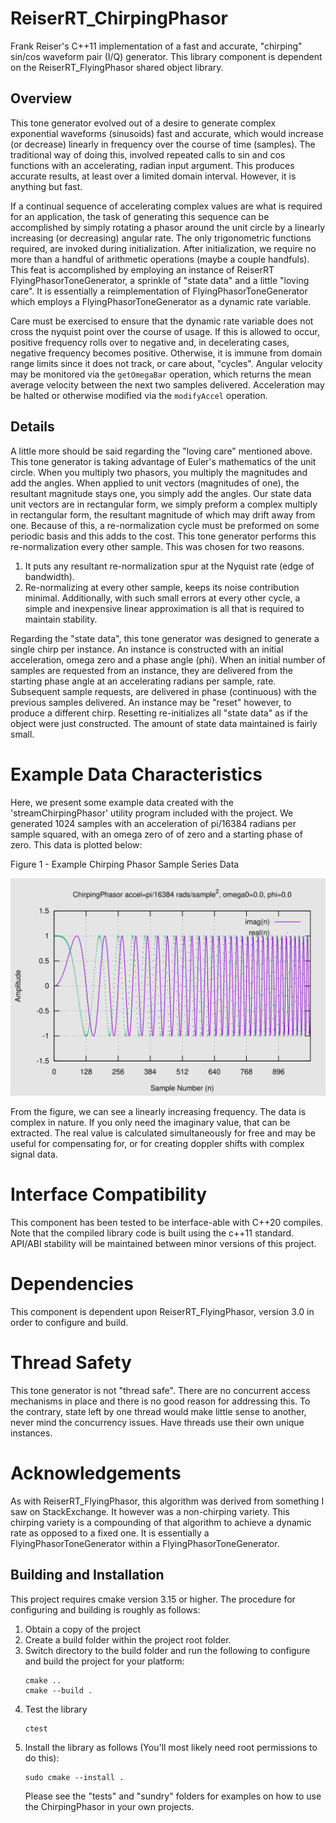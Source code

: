 # ReiserRT_ChirpingPhasor

Frank Reiser's C++11 implementation of a fast and accurate, "chirping" sin/cos waveform pair (I/Q) generator.
This library component is dependent on the ReiserRT_FlyingPhasor shared object library.

## Overview

This tone generator evolved out of a desire to generate complex exponential waveforms (sinusoids) fast and accurate,
which would increase (or decrease) linearly in frequency over the course of time (samples). 
The traditional way of doing this, involved repeated calls to sin and cos functions with an accelerating, radian input argument.
This produces accurate results, at least over a limited domain interval. However, it is anything but fast.

If a continual sequence of accelerating complex values are what is required for an application,
the task of generating this sequence can be accomplished by simply rotating a phasor around the unit circle
by a linearly increasing (or decreasing) angular rate. 
The only trigonometric functions required, are invoked during initialization. 
After initialization, we require no more than a handful of arithmetic operations (maybe a couple handfuls).
This feat is accomplished by employing an instance of ReiserRT FlyingPhasorToneGenerator, a sprinkle of "state data"
and a little "loving care". It is essentially a reimplementation of FlyingPhasorToneGenerator which employs a
FlyingPhasorToneGenerator as a dynamic rate variable.

Care must be exercised to ensure that the dynamic rate variable
does not cross the nyquist point over the course of usage. If this is allowed to occur, positive frequency rolls over 
to negative and, in decelerating cases, negative frequency becomes positive. Otherwise, it is immune from
domain range limits since it does not track, or care about, "cycles". Angular velocity may be monitored via the
`getOmegaBar` operation, which returns the mean average velocity between the next two samples delivered.
Acceleration may be halted or otherwise modified via the `modifyAccel` operation.

## Details
A little more should be said regarding the "loving care" mentioned above.
This tone generator is taking advantage of Euler's mathematics of the unit circle. When you multiply two phasors,
you multiply the magnitudes and add the angles. When applied to unit vectors (magnitudes of one),
the resultant magnitude stays one, you simply add the angles. Our state data unit vectors are in rectangular form,
we simply preform a complex multiply in rectangular form, the resultant magnitude of which may drift away from one.
Because of this, a re-normalization cycle must be preformed on some periodic basis and this adds to the cost.
This tone generator performs this re-normalization every other sample. This was chosen for two reasons.
1) It puts any resultant re-normalization spur at the Nyquist rate (edge of bandwidth).
2) Re-normalizing at every other sample, keeps its noise contribution minimal.
   Additionally, with such small errors at every other cycle,
   a simple and inexpensive linear approximation is all that is required to maintain stability.

Regarding the "state data", this tone generator was designed to generate a single chirp per instance.
An instance is constructed with an initial acceleration, omega zero and a phase angle (phi).
When an initial number of samples are requested from an instance, they are delivered
from the starting phase angle at an accelerating radians per sample, rate. Subsequent sample requests,
are delivered in phase (continuous) with the previous samples delivered. An instance
may be "reset" however, to produce a different chirp. Resetting re-initializes all "state data"
as if the object were just constructed. The amount of state data maintained is fairly small.

# Example Data Characteristics
Here, we present some example data created with the 'streamChirpingPhasor' utility program included
with the project. We generated 1024 samples with an acceleration of pi/16384 radians per sample squared,
with an omega zero of of zero and a starting phase of zero.
This data is plotted below:

Figure 1 - Example Chirping Phasor Sample Series Data

![Figure 1](graphics/figure1.svg)

From the figure, we can see a linearly increasing frequency. The data is complex in nature. If you only
need the imaginary value, that can be extracted. The real value is calculated simultaneously for free
and may be useful for compensating for, or for creating doppler shifts with complex signal data.

# Interface Compatibility
This component has been tested to be interface-able with C++20 compiles. Note that the compiled library code
is built using the c++11 standard. API/ABI stability will be maintained between minor versions of this project.

# Dependencies
This component is dependent upon ReiserRT_FlyingPhasor, version 3.0 in order to configure and build.

# Thread Safety
This tone generator is not "thread safe". There are no concurrent access mechanisms
in place and there is no good reason for addressing this. To the contrary,
state left by one thread would make little sense to another, never mind the concurrency issues.
Have threads use their own unique instances.

# Acknowledgements
As with ReiserRT_FlyingPhasor, this algorithm was derived from something I saw on StackExchange. It however was
a non-chirping variety. This chirping variety is a compounding of that algorithm to achieve a dynamic rate
as opposed to a fixed one. It is essentially a FlyingPhasorToneGenerator within a FlyingPhasorToneGenerator.

## Building and Installation
This project requires cmake version 3.15 or higher. The procedure for configuring and building is
roughly as follows:

1) Obtain a copy of the project
2) Create a build folder within the project root folder.
3) Switch directory to the build folder and run the following
   to configure and build the project for your platform:
   ```
   cmake ..
   cmake --build .
   ```
4) Test the library
   ```
   ctest
   ```
5) Install the library as follows (You'll most likely
   need root permissions to do this):
   ```
   sudo cmake --install .
   ```
   Please see the "tests" and "sundry" folders for examples on how to use the ChirpingPhasor in
   your own projects.
